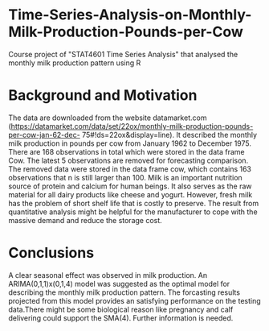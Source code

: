 # Time-Series-Analysis-on-Monthly-Milk-Production-Pounds-per-Cow
Course project of "STAT4601 Time Series Analysis" that analysed the monthly milk production pattern using R
# Background and Motivation
The data are downloaded from the website datamarket.com (https://datamarket.com/data/set/22ox/monthly-milk-production-pounds-per-cow-jan-62-dec- 75#!ds=22ox&display=line). It described the monthly milk production in pounds per cow from January 1962 to December 1975. There are 168 observations in total which were stored in the data frame Cow. The latest 5 observations are removed for forecasting comparison. The removed data were stored in the data frame cow, which contains 163 observations that n is still larger than 100. Milk is an important nutrition source of protein and calcium for human beings. It also serves as the raw material for all dairy products like cheese and yogurt. However, fresh milk has the problem of short shelf life that is costly to preserve. The result from quantitative analysis might be helpful for the manufacturer to cope with the massive demand and reduce the storage cost.
# Conclusions
A clear seasonal effect was observed in milk production. An ARIMA(0,1,1)x(0,1,4) model was suggested as the optimal model for describing the monthly milk production pattern. The forcasting results projected from this model provides an satisfying performance on the testing data.There might be some biological reason like pregnancy and calf delivering could support the SMA(4). Further information is needed.
